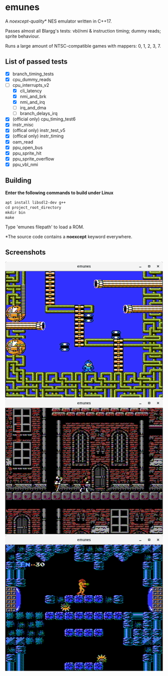 # emunes
A *noexcept-quality*\* NES emulator written in C++17.

Passes almost all Blargg's tests: vbl/nmi & instruction timing; dummy reads; sprite behaviour.

Runs a large amount of NTSC-compatible games with mappers: 0, 1, 2, 3, 7.

## List of passed tests

- [x] branch\_timing\_tests
- [x] cpu\_dummy\_reads
- [ ] cpu\_interrupts\_v2
    - [x] cli\_latency
    - [x] nmi\_and\_brk
    - [x] nmi\_and\_irq
    - [ ] irq\_and\_dma
    - [ ] branch\_delays\_irq
- [x] \(official only) cpu\_timing\_test6
- [x] instr\_misc
- [x] \(offical only) instr\_test\_v5
- [x] \(offical only) instr\_timing
- [x] oam\_read
- [x] ppu\_open\_bus
- [x] ppu\_sprite\_hit
- [x] ppu\_sprite\_overflow
- [x] ppu\_vbl\_nmi

## Building

**Enter the following commands to build under Linux**
```
apt install libsdl2-dev g++
cd project_root_directory
mkdir bin
make
```

Type 'emunes filepath' to load a ROM.

\*The source code contains a **noexcept** keyword everywhere.

## Screenshots
![alt tag](/res/images/1.png)
![alt tag](/res/images/2.png)
![alt tag](/res/images/3.png)

